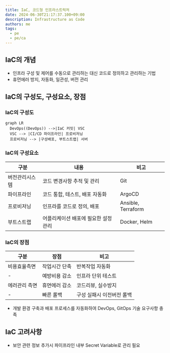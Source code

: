```yaml
---
title: IaC, 코드형 인프라스트럭처
date: 2024-06-30T21:17:37.100+09:00
description: Infrastructure as Code
authors: me
tags: 
  - pe
  - pe/ca 
---
```


## IaC의 개념

- 인프라 구성 및 제어를 수동으로 관리하는 대신 코드로 정의하고 관리하는 기법
- 휴먼에러 방지, 자동화, 일관성, 버전 관리

## IaC의 구성도, 구성요소, 장점

### IaC의 구성도

```mermaid
graph LR
  DevOps((DevOps)) -->|IaC 커밋| VSC
  VSC --> |CI/CD 파이프라인| 프로비저닝
  프로비저닝 --> |구성배포, 부트스트랩| 서버
```

### IaC의 구성요소

| 구분 | 내용 | 비고 |
| --- | --- | --- |
| 버전관리시스템 | 코드 변경사항 추적 및 관리 | Git |
| 파이프라인 | 코드 통합, 테스트, 배포 자동화 | ArgoCD |
| 프로비저닝 | 인프라를 코드로 정의, 배포 | Ansible, Terraform |
| 부트스트랩 | 어플리케이션 배포에 필요한 설정 관리 | Docker, Helm |

### IaC의 장점

| 구분 | 장점 | 비고 |
| --- | --- | --- |
| 비용효율측면 | 작업시간 단축 | 반복작업 자동화 |
| - | 예방비용 감소 | 인프라 단위 테스트 |
| 에러관리 측면 | 휴먼에러 감소 | 코드리뷰, 실수방지 |
| - | 빠른 롤백 | 구성 실패시 이전버전 롤백 |

- 개발 환경 구축과 배포 프로세스를 자동화하여 DevOps, GitOps 기술 요구사항 충족

## IaC 고려사항

- 보안 관련 정보 추가시 파이프라인 내부 Secret Variable로 관리 필요
